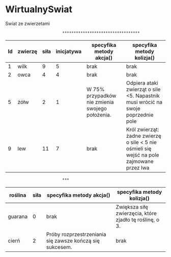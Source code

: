 # WirtualnySwiat
Swiat ze zwierzetami

                             **********************************
|Id |  zwierzę | siła |  inicjatywa |   specyfika metody akcja()   |  specyfika metody kolizja()
|---|----------|------|-------------|------------------------------|-----------------------------
|1  |   wilk   |  9   |      5      |            brak              |            brak
|2  |   owca   |  4   |      4      |            brak              |            brak
|5  |   żółw   |  2   |      1      | W 75% przypadków nie zmienia swojego położenia. |  Odpiera ataki zwierząt o sile <5. Napastnik musi wrócić na swoje poprzednie pole
|9  |   lew    | 11   |      7      |            brak              |  Król zwierząt: żadne zwierzę o sile < 5  nie ośmieli się wejść na pole zajmowane przez lwa

                             ***
|roślina    |  siła      |           specyfika metody akcja()      | specyfika metody kolizja()
|-----------|------------|---------------------------------------- |------------------------------
|guarana    |   0        |                     brak                | Zwiększa siłę zwierzęcia, które zjadło tę roślinę, o 3.
|cierń      |   2        |     Próby rozprzestrzeniania się zawsze  kończą się sukcesem.          | brak
                         